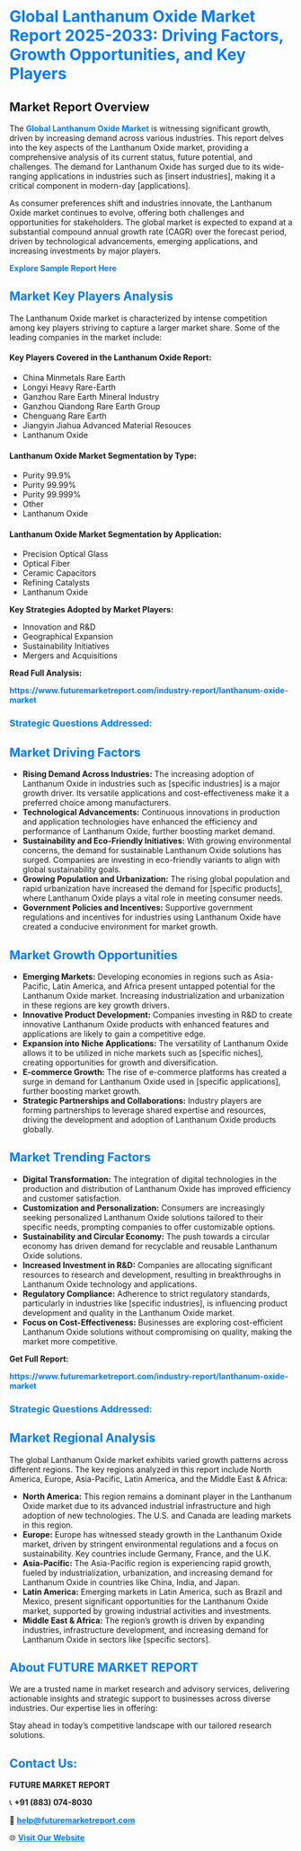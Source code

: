 <h1 style="color: #007BFF;">Global Lanthanum Oxide Market Report 2025-2033: Driving Factors, Growth Opportunities, and Key Players</h1>

<section id="overview">
<h2>Market Report Overview</h2>
<p>The <a href="https://www.futuremarketreport.com/industry-report/lanthanum-oxide-market" style="color: #007BFF; text-decoration: none;"><strong>Global Lanthanum Oxide Market</strong></a> is witnessing significant growth, driven by increasing demand across various industries. This report delves into the key aspects of the Lanthanum Oxide market, providing a comprehensive analysis of its current status, future potential, and challenges. The demand for Lanthanum Oxide has surged due to its wide-ranging applications in industries such as [insert industries], making it a critical component in modern-day [applications].</p>
<p>As consumer preferences shift and industries innovate, the Lanthanum Oxide market continues to evolve, offering both challenges and opportunities for stakeholders. The global market is expected to expand at a substantial compound annual growth rate (CAGR) over the forecast period, driven by technological advancements, emerging applications, and increasing investments by major players.</p>
</section>

<section id="overview">
<p><a href="https://www.futuremarketreport.com/request-sample/reportId=43857" style="color: #007BFF; text-decoration: none;"><strong>Explore Sample Report Here</strong></a></p>
</section>

<section id="key-players">
<h2 style="color: #007BFF;">Market Key Players Analysis</h2>
<p>The Lanthanum Oxide market is characterized by intense competition among key players striving to capture a larger market share. Some of the leading companies in the market include:</p>
<h4>Key Players Covered in the Lanthanum Oxide Report:</h4>
<ul><li>China Minmetals Rare Earth</li><li>Longyi Heavy Rare-Earth</li><li>Ganzhou Rare Earth Mineral Industry</li><li>Ganzhou Qiandong Rare Earth Group</li><li>Chenguang Rare Earth</li><li>Jiangyin Jiahua Advanced Material Resouces</li><li>Lanthanum Oxide</li></ul>
<h4>Lanthanum Oxide Market Segmentation by Type:</h4>
<ul><li>Purity 99.9%</li><li>Purity 99.99%</li><li>Purity 99.999%</li><li>Other</li><li>Lanthanum Oxide</li></ul>

<h4>Lanthanum Oxide Market Segmentation by Application:</h4>
<ul><li>Precision Optical Glass</li><li>Optical Fiber</li><li>Ceramic Capacitors</li><li>Refining Catalysts</li><li>Lanthanum Oxide</li></ul>
<p><strong>Key Strategies Adopted by Market Players:</strong></p>
<ul>
<li>Innovation and R&D</li>
<li>Geographical Expansion</li>
<li>Sustainability Initiatives</li>
<li>Mergers and Acquisitions</li>
</ul>
</section>

<section>
<p><strong>Read Full Analysis: </strong></p><a href="https://www.futuremarketreport.com/industry-report/lanthanum-oxide-market" style="color: #007BFF; text-decoration: none;"><strong>https://www.futuremarketreport.com/industry-report/lanthanum-oxide-market</strong></a>
<h3 style="color: #007BFF;">Strategic Questions Addressed:</h3>
</section>

<section id="driving-factors">
<h2 style="color: #007BFF;">Market Driving Factors</h2>
<ul>
<li><strong>Rising Demand Across Industries:</strong> The increasing adoption of Lanthanum Oxide in industries such as [specific industries] is a major growth driver. Its versatile applications and cost-effectiveness make it a preferred choice among manufacturers.</li>
<li><strong>Technological Advancements:</strong> Continuous innovations in production and application technologies have enhanced the efficiency and performance of Lanthanum Oxide, further boosting market demand.</li>
<li><strong>Sustainability and Eco-Friendly Initiatives:</strong> With growing environmental concerns, the demand for sustainable Lanthanum Oxide solutions has surged. Companies are investing in eco-friendly variants to align with global sustainability goals.</li>
<li><strong>Growing Population and Urbanization:</strong> The rising global population and rapid urbanization have increased the demand for [specific products], where Lanthanum Oxide plays a vital role in meeting consumer needs.</li>
<li><strong>Government Policies and Incentives:</strong> Supportive government regulations and incentives for industries using Lanthanum Oxide have created a conducive environment for market growth.</li>
</ul>
</section>

<section id="growth-opportunities">
<h2 style="color: #007BFF;">Market Growth Opportunities</h2>
<ul>
<li><strong>Emerging Markets:</strong> Developing economies in regions such as Asia-Pacific, Latin America, and Africa present untapped potential for the Lanthanum Oxide market. Increasing industrialization and urbanization in these regions are key growth drivers.</li>
<li><strong>Innovative Product Development:</strong> Companies investing in R&D to create innovative Lanthanum Oxide products with enhanced features and applications are likely to gain a competitive edge.</li>
<li><strong>Expansion into Niche Applications:</strong> The versatility of Lanthanum Oxide allows it to be utilized in niche markets such as [specific niches], creating opportunities for growth and diversification.</li>
<li><strong>E-commerce Growth:</strong> The rise of e-commerce platforms has created a surge in demand for Lanthanum Oxide used in [specific applications], further boosting market growth.</li>
<li><strong>Strategic Partnerships and Collaborations:</strong> Industry players are forming partnerships to leverage shared expertise and resources, driving the development and adoption of Lanthanum Oxide products globally.</li>
</ul>
</section>

<section id="trending-factors">
<h2 style="color: #007BFF;">Market Trending Factors</h2>
<ul>
<li><strong>Digital Transformation:</strong> The integration of digital technologies in the production and distribution of Lanthanum Oxide has improved efficiency and customer satisfaction.</li>
<li><strong>Customization and Personalization:</strong> Consumers are increasingly seeking personalized Lanthanum Oxide solutions tailored to their specific needs, prompting companies to offer customizable options.</li>
<li><strong>Sustainability and Circular Economy:</strong> The push towards a circular economy has driven demand for recyclable and reusable Lanthanum Oxide solutions.</li>
<li><strong>Increased Investment in R&D:</strong> Companies are allocating significant resources to research and development, resulting in breakthroughs in Lanthanum Oxide technology and applications.</li>
<li><strong>Regulatory Compliance:</strong> Adherence to strict regulatory standards, particularly in industries like [specific industries], is influencing product development and quality in the Lanthanum Oxide market.</li>
<li><strong>Focus on Cost-Effectiveness:</strong> Businesses are exploring cost-efficient Lanthanum Oxide solutions without compromising on quality, making the market more competitive.</li>
</ul>
</section>

<section>
<p><strong>Get Full Report: </strong></p><a href="https://www.futuremarketreport.com/industry-report/lanthanum-oxide-market" style="color: #007BFF; text-decoration: none;"><strong>https://www.futuremarketreport.com/industry-report/lanthanum-oxide-market</strong></a>
<h3 style="color: #007BFF;">Strategic Questions Addressed:</h3>
</section>


<section id="regional-analysis">
<h2 style="color: #007BFF;">Market Regional Analysis</h2>
<p>The global Lanthanum Oxide market exhibits varied growth patterns across different regions. The key regions analyzed in this report include North America, Europe, Asia-Pacific, Latin America, and the Middle East & Africa:</p>
<ul>
<li><strong>North America:</strong> This region remains a dominant player in the Lanthanum Oxide market due to its advanced industrial infrastructure and high adoption of new technologies. The U.S. and Canada are leading markets in this region.</li>
<li><strong>Europe:</strong> Europe has witnessed steady growth in the Lanthanum Oxide market, driven by stringent environmental regulations and a focus on sustainability. Key countries include Germany, France, and the U.K.</li>
<li><strong>Asia-Pacific:</strong> The Asia-Pacific region is experiencing rapid growth, fueled by industrialization, urbanization, and increasing demand for Lanthanum Oxide in countries like China, India, and Japan.</li>
<li><strong>Latin America:</strong> Emerging markets in Latin America, such as Brazil and Mexico, present significant opportunities for the Lanthanum Oxide market, supported by growing industrial activities and investments.</li>
<li><strong>Middle East & Africa:</strong> The region’s growth is driven by expanding industries, infrastructure development, and increasing demand for Lanthanum Oxide in sectors like [specific sectors].</li>
</ul>
</section>

<footer>
<h2 style="color: #007BFF;">About FUTURE MARKET REPORT</h2>
<p>We are a trusted name in market research and advisory services, delivering actionable insights and strategic support to businesses across diverse industries. Our expertise lies in offering:</p>

<p>Stay ahead in today’s competitive landscape with our tailored research solutions.</p>

<h2 style="color: #007BFF;">Contact Us:</h2>
<p><strong>FUTURE MARKET REPORT</strong></p>
<p>📞 <strong>+91 (883) 074-8030</strong></p>
<p>📧 <strong><a href="mailto:help@futuremarketreport.com" style="color: #007BFF;">help@futuremarketreport.com</a></strong></p>
<p>🌐 <strong><a href="https://www.futuremarketreport.com/" style="color: #007BFF;">Visit Our Website</a></strong></p>
</footer>